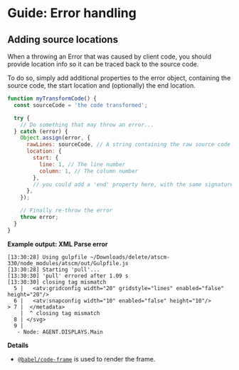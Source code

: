 # Guide: Error handling

## Adding source locations

When a throwing an Error that was caused by client code, you should provide location info so it can be traced back to the source code.

To do so, simply add additional properties to the error object, containing the source code, the start location and (optionally) the end location.

```javascript
function myTransformCode() {
  const sourceCode = 'the code transformed';

  try {
    // Do something that may throw an error...
  } catch (error) {
    Object.assign(error, {
      rawLines: sourceCode, // A string containing the raw source code
      location: {
        start: {
          line: 1, // The line number
          column: 1, // The column number
        },
        // you could add a 'end' property here, with the same signature as 'start'
      },
    });

    // Finally re-throw the error
    throw error;
  }
}
```

**Example output: XML Parse error**

```
[13:30:28] Using gulpfile ~/Downloads/delete/atscm-330/node_modules/atscm/out/Gulpfile.js
[13:30:28] Starting 'pull'...
[13:30:30] 'pull' errored after 1.09 s
[13:30:30] closing tag mismatch
  5 |   <atv:gridconfig width="20" gridstyle="lines" enabled="false" height="20"/>
  6 |   <atv:snapconfig width="10" enabled="false" height="10"/>
> 7 |  </metadata>
    |  ^ closing tag mismatch
  8 | </svg>
  9 |
   - Node: AGENT.DISPLAYS.Main
```

**Details**

- [`@babel/code-frame`](https://babeljs.io/docs/en/babel-code-frame) is used to render the frame.
